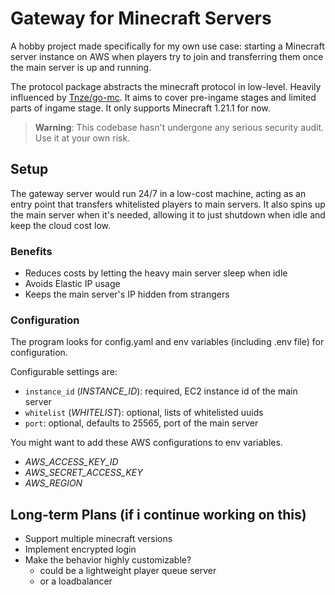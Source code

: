# Gateway for Minecraft Servers

A hobby project made specifically for my own use case:
starting a Minecraft server instance on AWS when players try to join and
transferring them once the main server is up and running.

The protocol package abstracts the minecraft protocol in low-level.
Heavily influenced by [Tnze/go-mc](https://github.com/Tnze/go-mc).
It aims to cover pre-ingame stages and limited parts of ingame stage.
It only supports Minecraft 1.21.1 for now.

> **Warning**: This codebase hasn't undergone any serious security audit.
Use it at your own risk.

## Setup

The gateway server would run 24/7 in a low-cost machine,
acting as an entry point that transfers whitelisted players to main servers.
It also spins up the main server when it's needed,
allowing it to just shutdown when idle and keep the cloud cost low.

### Benefits

* Reduces costs by letting the heavy main server sleep when idle
* Avoids Elastic IP usage
* Keeps the main server's IP hidden from strangers

### Configuration
The program looks for config.yaml and env variables (including .env file) for configuration.

Configurable settings are:
* `instance_id` (*INSTANCE_ID*): required, EC2 instance id of the main server
* `whitelist` (*WHITELIST*): optional, lists of whitelisted uuids
* `port`: optional, defaults to 25565, port of the main server

You might want to add these AWS configurations to env variables.
* *AWS_ACCESS_KEY_ID*
* *AWS_SECRET_ACCESS_KEY*
* *AWS_REGION*


## Long-term Plans (if i continue working on this)

* Support multiple minecraft versions
* Implement encrypted login
* Make the behavior highly customizable?
    * could be a lightweight player queue server
    * or a loadbalancer
